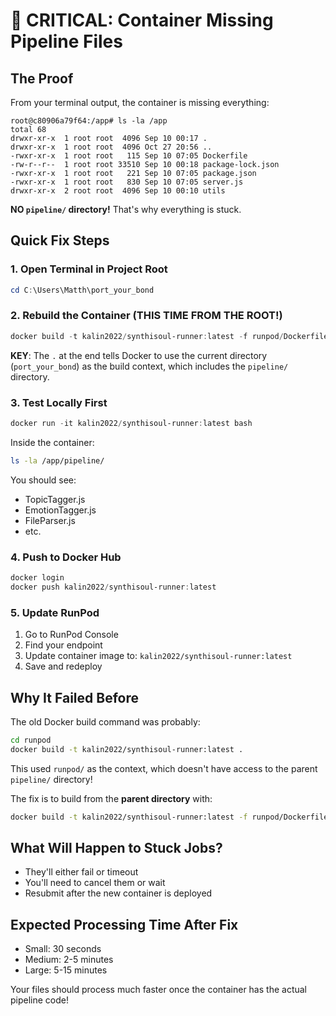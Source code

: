 # 🚨 CRITICAL: Container Missing Pipeline Files

## The Proof

From your terminal output, the container is missing everything:

```
root@c80906a79f64:/app# ls -la /app
total 68
drwxr-xr-x  1 root root  4096 Sep 10 00:17 .
drwxr-xr-x  1 root root  4096 Oct 27 20:56 ..
-rwxr-xr-x  1 root root   115 Sep 10 07:05 Dockerfile
-rw-r--r--  1 root root 33510 Sep 10 00:18 package-lock.json
-rwxr-xr-x  1 root root   221 Sep 10 07:05 package.json
-rwxr-xr-x  1 root root   830 Sep 10 07:05 server.js
drwxr-xr-x  2 root root  4096 Sep 10 00:10 utils
```

**NO `pipeline/` directory!** That's why everything is stuck.

## Quick Fix Steps

### 1. Open Terminal in Project Root

```powershell
cd C:\Users\Matth\port_your_bond
```

### 2. Rebuild the Container (THIS TIME FROM THE ROOT!)

```powershell
docker build -t kalin2022/synthisoul-runner:latest -f runpod/Dockerfile .
```

**KEY**: The `.` at the end tells Docker to use the current directory (`port_your_bond`) as the build context, which includes the `pipeline/` directory.

### 3. Test Locally First

```powershell
docker run -it kalin2022/synthisoul-runner:latest bash
```

Inside the container:
```bash
ls -la /app/pipeline/
```

You should see:
- TopicTagger.js
- EmotionTagger.js
- FileParser.js
- etc.

### 4. Push to Docker Hub

```powershell
docker login
docker push kalin2022/synthisoul-runner:latest
```

### 5. Update RunPod

1. Go to RunPod Console
2. Find your endpoint
3. Update container image to: `kalin2022/synthisoul-runner:latest`
4. Save and redeploy

## Why It Failed Before

The old Docker build command was probably:
```bash
cd runpod
docker build -t kalin2022/synthisoul-runner:latest .
```

This used `runpod/` as the context, which doesn't have access to the parent `pipeline/` directory!

The fix is to build from the **parent directory** with:
```bash
docker build -t kalin2022/synthisoul-runner:latest -f runpod/Dockerfile .
```

## What Will Happen to Stuck Jobs?

- They'll either fail or timeout
- You'll need to cancel them or wait
- Resubmit after the new container is deployed

## Expected Processing Time After Fix

- Small: 30 seconds
- Medium: 2-5 minutes
- Large: 5-15 minutes

Your files should process much faster once the container has the actual pipeline code!

